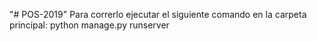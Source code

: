 "# POS-2019" 
Para correrlo ejecutar el siguiente comando en la carpeta principal: 
python manage.py runserver
